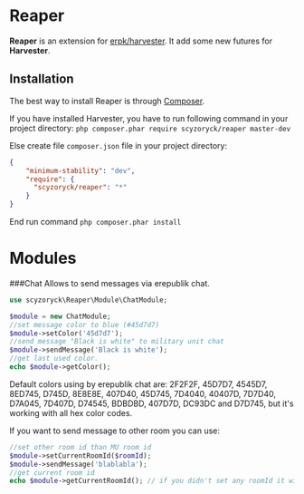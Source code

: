 Reaper
======

**Reaper** is an extension for [erpk/harvester](https://github.com/erpk/harvester/). It add some new futures for **Harvester**.


Installation
------------

The best way to install Reaper is through [Composer](http://getcomposer.org/).

If you have installed Harvester, you have to run following command in your project directory:
``` php composer.phar require scyzoryck/reaper master-dev ```

Else create file `composer.json` file in your project directory:
```json
{
    "minimum-stability": "dev",
    "require": {
      "scyzoryck/reaper": "*"
    }
}
```
End run command
``` php composer.phar install ```

Modules
=======

###Chat
Allows to send messages via erepublik chat. 
```php
use scyzoryck\Reaper\Module\ChatModule;

$module = new ChatModule;
//set message color to blue (#45d7d7)
$module->setColor('45d7d7');
//send message "Black is white" to military unit chat
$module->sendMessage('Black is white');
//get last used color. 
echo $module->getColor();
```
Default colors using by erepublik chat are: 2F2F2F, 45D7D7, 4545D7, 8ED745, D745D, 8E8E8E, 407D40, 45D745, 7D4040, 40407D, 7D7D40, D7A045, 7D407D, D74545, BDBDBD, 407D7D, DC93DC and D7D745, but it's working with all hex color codes. 

If you want to send message to other room you can use:
```php
//set other room id than MU room id
$module->setCurrentRoomId($roomId);
$module->sendMessage('blablabla');
//get current room id
echo $module->getCurrentRoomId(); // if you didn't set any roomId it will display MU room id
```


